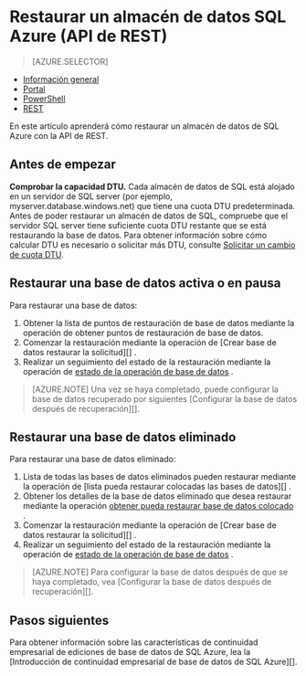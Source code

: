 <properties
   pageTitle="Restaurar un almacén de datos SQL Azure (API de REST) | Microsoft Azure"
   description="API de REST las tareas para restaurar un almacén de datos de SQL Azure."
   services="sql-data-warehouse"
   documentationCenter="NA"
   authors="Lakshmi1812"
   manager="barbkess"
   editor=""/>

<tags
   ms.service="sql-data-warehouse"
   ms.devlang="NA"
   ms.topic="article"
   ms.tgt_pltfrm="NA"
   ms.workload="data-services"
   ms.date="09/21/2016"
   ms.author="lakshmir;barbkess;sonyama"/>

# <a name="restore-an-azure-sql-data-warehouse-rest-api"></a>Restaurar un almacén de datos SQL Azure (API de REST)

> [AZURE.SELECTOR]
- [Información general][]
- [Portal][]
- [PowerShell][]
- [REST][]

En este artículo aprenderá cómo restaurar un almacén de datos de SQL Azure con la API de REST.

## <a name="before-you-begin"></a>Antes de empezar

**Comprobar la capacidad DTU.** Cada almacén de datos de SQL está alojado en un servidor de SQL server (por ejemplo, myserver.database.windows.net) que tiene una cuota DTU predeterminada.  Antes de poder restaurar un almacén de datos de SQL, compruebe que el servidor SQL server tiene suficiente cuota DTU restante que se está restaurando la base de datos. Para obtener información sobre cómo calcular DTU es necesario o solicitar más DTU, consulte [Solicitar un cambio de cuota DTU][].

## <a name="restore-an-active-or-paused-database"></a>Restaurar una base de datos activa o en pausa

Para restaurar una base de datos:

1. Obtener la lista de puntos de restauración de base de datos mediante la operación de obtener puntos de restauración de base de datos.
2. Comenzar la restauración mediante la operación de [Crear base de datos restaurar la solicitud][] .
3. Realizar un seguimiento del estado de la restauración mediante la operación de [estado de la operación de base de datos][] .

>[AZURE.NOTE] Una vez se haya completado, puede configurar la base de datos recuperado por siguientes [Configurar la base de datos después de recuperación][].

## <a name="restore-a-deleted-database"></a>Restaurar una base de datos eliminado

Para restaurar una base de datos eliminado:

1.  Lista de todas las bases de datos eliminados pueden restaurar mediante la operación de [lista pueda restaurar colocadas las bases de datos][] .
2.  Obtener los detalles de la base de datos eliminado que desea restaurar mediante la operación [obtener pueda restaurar base de datos colocado][] .
3.  Comenzar la restauración mediante la operación de [Crear base de datos restaurar la solicitud][] .
4.  Realizar un seguimiento del estado de la restauración mediante la operación de [estado de la operación de base de datos][] .

>[AZURE.NOTE] Para configurar la base de datos después de que se haya completado, vea [Configurar la base de datos después de recuperación][]. 


## <a name="next-steps"></a>Pasos siguientes
Para obtener información sobre las características de continuidad empresarial de ediciones de base de datos de SQL Azure, lea la [Introducción de continuidad empresarial de base de datos de SQL Azure][].

<!--Image references-->

<!--Article references-->
[Información general de continuidad de negocio base de datos de SQL Azure]: ./sql-database-business-continuity.md
[Solicitar un cambio de cuota DTU]: ./sql-data-warehouse-get-started-create-support-ticket.md#request-quota-change
[Configurar la base de datos después de la recuperación]: ./sql-database-disaster-recovery.md#configure-your-database-after-recovery
[How to install and configure Azure PowerShell]: ./powershell-install-configure.md
[Información general]: ./sql-data-warehouse-restore-database-overview.md
[Portal]: ./sql-data-warehouse-restore-database-portal.md
[PowerShell]: ./sql-data-warehouse-restore-database-powershell.md
[REST]: ./sql-data-warehouse-restore-database-rest-api.md

<!--MSDN references-->
[Crear solicitud de restauración de base de datos]: https://msdn.microsoft.com/library/azure/dn509571.aspx
[Estado de la operación de base de datos]: https://msdn.microsoft.com/library/azure/dn720371.aspx
[Obtener pueda restaurar base de datos colocado]: https://msdn.microsoft.com/library/azure/dn509574.aspx
[Lista pueda restaurar colocado bases de datos]: https://msdn.microsoft.com/library/azure/dn509562.aspx
[Restore-AzureRmSqlDatabase]: https://msdn.microsoft.com/library/mt693390.aspx

<!--Other Web references-->
[Azure Portal]: https://portal.azure.com/
[Microsoft Web Platform Installer]: https://aka.ms/webpi-azps
